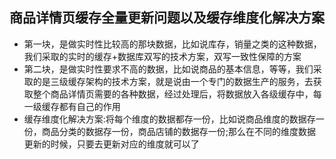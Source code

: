 ## 商品详情页缓存全量更新问题以及缓存维度化解决方案
- 第一块，是做实时性比较高的那块数据，比如说库存，销量之类的这种数据，我们采取的实时的缓存+数据库双写的技术方案，双写一致性保障的方案
- 第二块，是做实时性要求不高的数据，比如说商品的基本信息，等等，我们采取的是三级缓存架构的技术方案，就是说由一个专门的数据生产的服务，去获取整个商品详情页需要的各种数据，经过处理后，将数据放入各级缓存中，每一级缓存都有自己的作用
- 缓存维度化解决方案:将每个维度的数据都存一份，比如说商品维度的数据存一份，商品分类的数据存一份，商品店铺的数据存一份;那么在不同的维度数据更新的时候，只要去更新对应的维度就可以了